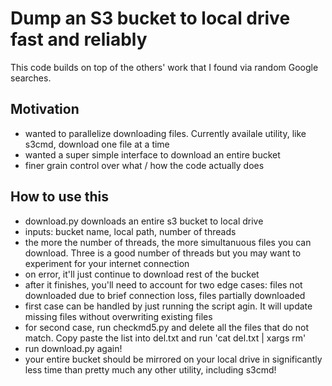 # Dump an S3 bucket to local drive fast and reliably

This code builds on top of the others' work that I found via random Google searches.

## Motivation
* wanted to parallelize downloading files. Currently availale utility, like s3cmd, download one file at a time
* wanted a super simple interface to download an entire bucket
* finer grain control over what / how the code actually does

## How to use this
* download.py downloads an entire s3 bucket to local drive
* inputs: bucket name, local path, number of threads
* the more the number of threads, the more simultanuous files you can download. Three is a good number of threads but you may want to experiment for your internet connection
* on error, it'll just continue to download rest of the bucket
* after it finishes, you'll need to account for two edge cases: files not downloaded due to brief connection loss, files partially downloaded
* first case can be handled by just running the script agin. It will update missing files without overwriting existing files
* for second case, run checkmd5.py and delete all the files that do not match. Copy paste the list into del.txt and run 'cat del.txt | xargs rm'
* run download.py again!
* your entire bucket should be mirrored on your local drive in significantly less time than pretty much any other utility, including s3cmd!
